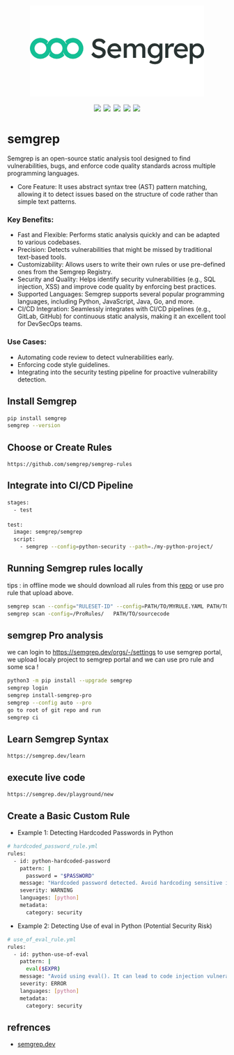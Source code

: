 <h1 align="center">
  <br>
  <a href=""><img src="/img/logo.webp" alt="" width="400px;"></a>
  <br>
  <img src="https://img.shields.io/badge/PRs-welcome-blue">
  <img src="https://img.shields.io/github/last-commit/kh4sh3i/semgrep">
  <img src="https://img.shields.io/github/commit-activity/m/kh4sh3i/semgrep">
  <a href="https://twitter.com/intent/follow?screen_name=kh4sh3i_"><img src="https://img.shields.io/twitter/follow/kh4sh3i_?style=flat&logo=twitter"></a>
  <a href="https://github.com/kh4sh3i"><img src="https://img.shields.io/github/stars/kh4sh3i?style=flat&logo=github"></a>
</h1>


# semgrep
Semgrep is an open-source static analysis tool designed to find vulnerabilities, bugs, and enforce code quality standards across multiple programming languages.

* Core Feature: It uses abstract syntax tree (AST) pattern matching, allowing it to detect issues based on the structure of code rather than simple text patterns.

### Key Benefits:

*   Fast and Flexible: Performs static analysis quickly and can be adapted to various codebases.
*   Precision: Detects vulnerabilities that might be missed by traditional text-based tools.
*   Customizability: Allows users to write their own rules or use pre-defined ones from the Semgrep Registry.
*   Security and Quality: Helps identify security vulnerabilities (e.g., SQL injection, XSS) and improve code quality by enforcing best practices.
*   Supported Languages: Semgrep supports several popular programming languages, including Python, JavaScript, Java, Go, and more.
*   CI/CD Integration: Seamlessly integrates with CI/CD pipelines (e.g., GitLab, GitHub) for continuous static analysis, making it an excellent tool for DevSecOps teams.


### Use Cases:

* Automating code review to detect vulnerabilities early.
* Enforcing code style guidelines.
* Integrating into the security testing pipeline for proactive vulnerability detection.


## Install Semgrep
```bash
pip install semgrep
semgrep --version
```

## Choose or Create Rules
```
https://github.com/semgrep/semgrep-rules
```

## Integrate into CI/CD Pipeline
```bash
stages:
  - test

test:
  image: semgrep/semgrep
  script:
    - semgrep --config=python-security --path=./my-python-project/
```

## Running Semgrep rules locally
tips : in offline mode we should download all rules from this [repo](https://github.com/semgrep/semgrep-rules) or use pro rule that upload above.
```bash
semgrep scan --config="RULESET-ID" --config=PATH/TO/MYRULE.YAML PATH/TO/SRC
semgrep scan -config=/ProRules/   PATH/TO/sourcecode
```

## semgrep Pro analysis
we can login to https://semgrep.dev/orgs/-/settings to use semgrep portal,
we upload localy project to semgrep portal and we can use pro rule and some sca !

```bash
python3 -m pip install --upgrade semgrep
semgrep login
semgrep install-semgrep-pro
semgrep --config auto --pro
go to root of git repo and run
semgrep ci
```

## Learn Semgrep Syntax
```
https://semgrep.dev/learn
```

## execute live code
```
https://semgrep.dev/playground/new
```

## Create a Basic Custom Rule
* Example 1: Detecting Hardcoded Passwords in Python
```bash
# hardcoded_password_rule.yml
rules:
  - id: python-hardcoded-password
    pattern: |
      password = "$PASSWORD"
    message: "Hardcoded password detected. Avoid hardcoding sensitive information."
    severity: WARNING
    languages: [python]
    metadata:
      category: security
```

* Example 2: Detecting Use of eval in Python (Potential Security Risk)
```bash
# use_of_eval_rule.yml
rules:
  - id: python-use-of-eval
    pattern: |
      eval($EXPR)
    message: "Avoid using eval(). It can lead to code injection vulnerabilities."
    severity: ERROR
    languages: [python]
    metadata:
      category: security
```


## refrences
* [semgrep.dev](https://semgrep.dev/docs/semgrep-code/semgrep-pro-engine-intro#run-cross-file-analysis-in-the-cli)


